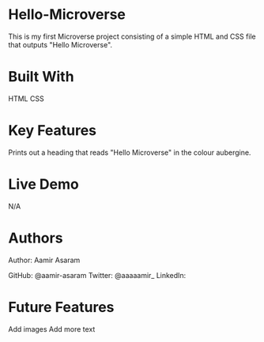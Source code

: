 # Hello-Microverse

This is my first Microverse project consisting of a simple HTML and CSS file that outputs "Hello Microverse".

# Built With

HTML
CSS

# Key Features

Prints out a heading that reads "Hello Microverse" in the colour aubergine.

# Live Demo

N/A

# Authors

Author: Aamir Asaram

GitHub: @aamir-asaram
Twitter: @aaaaamir_
LinkedIn: 

# Future Features

Add images
Add more text

